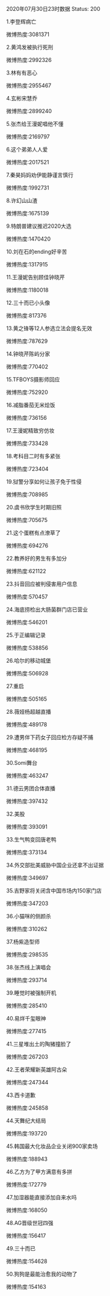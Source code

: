 2020年07月30日23时数据
Status: 200

1.李登辉病亡

微博热度:3081371

2.黄鸿发被执行死刑

微博热度:2992326

3.林有有恶心

微博热度:2955467

4.玄彬宋慧乔

微博热度:2899240

5.张杰给王漫妮唱他不懂

微博热度:2169797

6.这个弟弟人人爱

微博热度:2017521

7.秦昊妈妈劝伊能静谨言慎行

微博热度:1992731

8.许幻山山渣

微博热度:1675139

9.特朗普建议推迟2020大选

微博热度:1470420

10.刘在石的ending好辛苦

微博热度:1317915

11.王漫妮告别顾佳钟晓芹

微博热度:1180018

12.三十而已小头像

微博热度:817376

13.黄之锋等12人参选立法会提名无效

微博热度:787629

14.钟晓芹陈屿分家

微博热度:770402

15.TFBOYS摄影师回应

微博热度:752920

16.减脂番茄无米烩饭

微博热度:736156

17.王漫妮精致穷仿妆

微博热度:733428

18.考科目二时有多紧张

微博热度:723404

19.狱警分享如何让孩子免于性侵

微博热度:708985

20.虞书欣学生时期旧照

微博热度:705675

21.这个蛋糕有点潦草了

微博热度:694276

22.教养好的男生有多加分

微博热度:621122

23.抖音回应被判侵害用户信息

微博热度:570457

24.海底捞检出大肠菌群门店已营业

微博热度:546201

25.于正编辑记录

微博热度:538856

26.哈尔的移动城堡

微博热度:506928

27.重启

微博热度:505165

28.薇娅杨超越直播

微博热度:489178

29.遭男伴下药女子回应检方存疑不捕

微博热度:468195

30.Somi舞台

微博热度:463247

31.德云男团合体直播

微博热度:397432

32.美股

微博热度:393091

33.生气鸭变回唐老鸭

微博热度:373134

34.外交部批美威胁中国企业还拿不出证据

微博热度:349697

35.吉野家将关闭含中国市场内150家门店

微博热度:347203

36.小猫咪的侧颜杀

微博热度:310262

37.杨紫造型师

微博热度:298535

38.张杰线上演唱会

微博热度:293714

39.睡觉时被强制开机

微博热度:285410

40.易烊千玺眼神

微博热度:277415

41.三星堆出土的陶猪撞脸了

微博热度:267203

42.王者荣耀新英雄阿古朵

微博热度:247344

43.西卡道歉

微博热度:245858

44.天舞纪大结局

微博热度:193720

45.韩国最大化妆品企业关闭900家卖场

微博热度:188943

46.乙方为了甲方满意有多拼

微博热度:172779

47.加湿器能直接添加自来水吗

微博热度:168050

48.AG晋级世冠四强

微博热度:156417

49.三十而已

微博热度:154628

50.狗狗是最能治愈我的动物了

微博热度:154163

